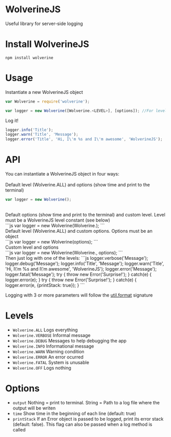 WolverineJS
===========

Useful library for server-side logging

Install WolverineJS
===================

`npm install wolverine`

Usage
=====

Instantiate a new WolverineJS object

```js
var Wolverine = require('wolverine');

var logger = new Wolverine([Wolverine.<LEVEL>], [options]); //For levels and options check the sessions below
```

Log it!

```js
logger.info('Title');
logger.warn('Title', 'Message');
logger.error('Title', 'Hi, I\'m %s and I\'m awesome', 'WolverineJS');
```

API
===

You can instantiate a WolverineJS object in four ways:
<br/><br/>
Default level (Wolverine.ALL) and options (show time and print to the terminal)
<br/>
```js
var logger = new Wolverine();
```
<br/>
Default options (show time and print to the terminal) and custom level. Level must be a WolverineJS level constant (see below)
<br/>
```js
var logger = new Wolverine(Wolverine.<LEVEL>);
```
<br/>
Default level (Wolverine.ALL) and custom options. Options must be an object
<br/>
```js
var logger = new Wolverine(options);
```
<br/>
Custom level and options
<br/>
```js
var logger = new Wolverine(Wolverine.<LEVEL>, options);
```
<br/>
Then just log with one of the levels:
```js
logger.verbose('Message');
logger.debug('Message');
logger.info('Title', 'Message');
logger.warn('Title', 'Hi, I\'m %s and I\'m awesome', 'WolverineJS');
logger.error('Message');
logger.fatal('Message');
try {
    throw new Error('Surprise!');
}
catch(e) {
    logger.error(e);
}
try {
    throw new Error('Surprise!');
}
catch(e) {
    logger.error(e, {printStack: true});
}
```

Logging with 3 or more parameters will follow the [util.format](http://nodejs.org/api/util.html#util_util_format_format) signature

Levels
======

* `Wolverine.ALL` Logs everything
* `Wolverine.VERBOSE` Informal message
* `Wolverine.DEBUG` Messages to help debugging the app
* `Wolverine.INFO` Informational message
* `Wolverine.WARN` Warning condition
* `Wolverine.ERROR` An error ocurred
* `Wolverine.FATAL` System is unusable
* `Wolverine.OFF` Logs nothing

Options
=======

* `output` Nothing = print to terminal. String = Path to a log file where the output will be writen
* `time` Show time in the beginning of each line (default: true)
* `printStack` If an Error object is passed to be logged, print its error stack (default: false). This flag can also be passed when a log method is called